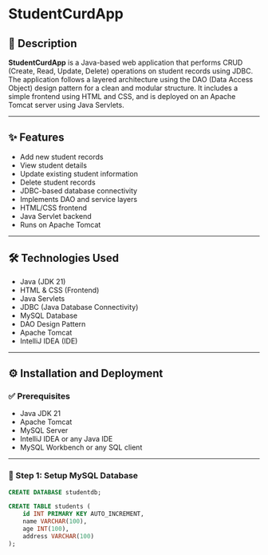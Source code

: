 # StudentCurdApp

## 📌 Description
**StudentCurdApp** is a Java-based web application that performs CRUD (Create, Read, Update, Delete) operations on student records using JDBC. The application follows a layered architecture using the DAO (Data Access Object) design pattern for a clean and modular structure. It includes a simple frontend using HTML and CSS, and is deployed on an Apache Tomcat server using Java Servlets.

---

## ✨ Features
- Add new student records  
- View student details  
- Update existing student information  
- Delete student records  
- JDBC-based database connectivity  
- Implements DAO and service layers  
- HTML/CSS frontend  
- Java Servlet backend  
- Runs on Apache Tomcat  

---

## 🛠️ Technologies Used
- Java (JDK 21)  
- HTML & CSS (Frontend)  
- Java Servlets  
- JDBC (Java Database Connectivity)  
- MySQL Database  
- DAO Design Pattern  
- Apache Tomcat  
- IntelliJ IDEA (IDE)

---

## ⚙️ Installation and Deployment

### ✅ Prerequisites
- Java JDK 21  
- Apache Tomcat  
- MySQL Server  
- IntelliJ IDEA or any Java IDE  
- MySQL Workbench or any SQL client

---

### 📂 Step 1: Setup MySQL Database
```sql
CREATE DATABASE studentdb;

CREATE TABLE students (
    id INT PRIMARY KEY AUTO_INCREMENT,
    name VARCHAR(100),
    age INT(100),
    address VARCHAR(100)
);
